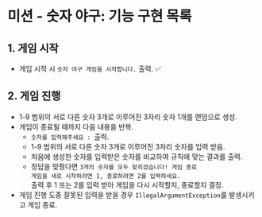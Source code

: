 # 미션 - 숫자 야구: 기능 구현 목록
## 1. 게임 시작
- 게임 시작 시 ```숫자 야구 게임을 시작합니다.``` 출력. ✅

## 2. 게임 진행
- 1-9 범위의 서로 다른 숫자 3개로 이루어진 3자리 숫자 1개를 랜덤으로 생성.
- 게임이 종료될 때까지 다음 내용을 반복.
  - ```숫자를 입력해주세요 : ```출력.
  - 1-9 범위의 서로 다른 숫자 3개로 이루어진 3자리 숫자를 입력 받음.
  - 처음에 생성한 숫자를 입력받은 숫자를 비교하여 규칙에 맞는 결과를 출력.
  - 정답을 맞췄다면
  ```3개의 숫자를 모두 맞히셨습니다! 게임 종료```  
  ```게임을 새로 시작하려면 1, 종료하려면 2를 입력하세요. ```  
  출력 후 1 또는 2를 입력 받아 게임을 다시 시작할지, 종료할지 결정.
- 게임 진행 도중 잘못된 입력을 받을 경우 ```IllegalArgumentException```를 발생시키고 게임 종료.
